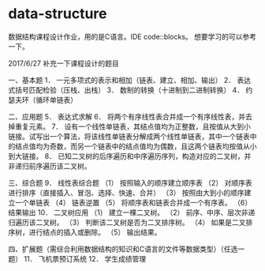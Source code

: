 # data-structure
数据结构课程设计作业，用的是C语言。IDE code::blocks。
想要学习的可以参考一下。

2017/6/27 补充一下课程设计的题目

一、基本题
1．	一元多项式的表示和相加（链表、建立、相加、输出）
2．	表达式括号匹配检验（压栈、出栈）
3．	数制的转换（十进制到二进制转换）
4．	约瑟夫环（循环单链表）

二、应用题
5．	表达式求解
6．	将两个有序线性表合并成一个有序线性表，并去掉重复元素。
7．	设有一个线性单链表，其结点值均为正整数，且按值从大到小链接。试写出一个算法，将该线性单链表分解成两个线性单链表，其中一个链表中的结点值均为奇数，而另一个链表中的结点值均为偶数，且这两个链表均按值从小到大链接。
8．	已知二叉树的后序遍历和中序遍历序列，构造对应的二叉树，并非递归前序遍历该二叉树。

三、综合题
9．	线性表综合题
（1）	按照输入的顺序建立顺序表
（2）	对顺序表进行排序（直接插入、冒泡、选择、快速、合并）
（3）	按照由大到小的顺序建立一个单链表
（4）	链表逆置
（5）	将顺序表和链表合并成一个有序表。
（6）	结果输出
10．	二叉树应用
（1）	建立一棵二叉树。
（2）	前序、中序、层次非递归遍历该二叉树。
（3）	判断该二叉树是否为二叉排序树。
（4）	如果是二叉排序树，进行结点的插入或删除。
（5）	输出结果。

四、扩展题（需综合利用数据结构的知识和C语言的文件等数据类型）（任选一题）
11．	飞机票预订系统
12．	学生成绩管理
